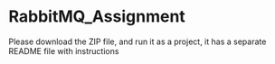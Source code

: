 # RabbitMQ_Assignment

Please download the ZIP file, and run it as a project, it has a separate README file with instructions

